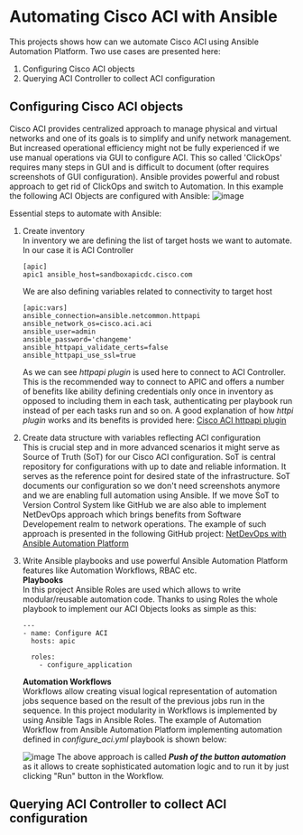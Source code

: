 # Automating Cisco ACI with Ansible
This projects shows how can we automate Cisco ACI using Ansible Automation Platform. Two use cases are presented here:
1. Configuring Cisco ACI objects
2. Querying ACI Controller to collect ACI configuration

## Configuring Cisco ACI objects
Cisco ACI provides centralized approach to manage physical and virtual networks and one of its goals is to simplify and unify network management. But increased operational efficiency might not be fully experienced if we use manual operations via GUI to configure ACI. This so called 'ClickOps' requires many steps in GUI and is difficult to document (ofter requires screenshots of GUI configuration). Ansible provides powerful and robust approach to get rid of ClickOps and switch to Automation. In this example the following ACI Objects are configured with Ansible:
![image](https://github.com/mzdyb/cisco-aci/assets/49950423/466cceba-7180-4fdc-9880-237928534732)  

Essential steps to automate with Ansible:
1. Create inventory  
   In inventory we are defining the list of target hosts we want to automate. In our case it is ACI Controller
   ```
   [apic]
   apic1 ansible_host=sandboxapicdc.cisco.com
   ```
   We are also defining variables related to connectivity to target host
   ```
   [apic:vars]
   ansible_connection=ansible.netcommon.httpapi
   ansible_network_os=cisco.aci.aci
   ansible_user=admin
   ansible_password='changeme'
   ansible_httpapi_validate_certs=false
   ansible_httpapi_use_ssl=true
   ```
   As we can see _httpapi plugin_ is used here to connect to ACI Controller. This is the recommended way to connect to APIC and offers a number of benefits like ability defining credentials only once in inventory as opposed to including them in each task, authenticating per playbook run instead of per each tasks run and so on. A good explanation of how _httpi plugin_ works and its benefits is provided here: [Cisco ACI httpapi plugin](https://www.ciscolive.com/on-demand/on-demand-library.html?search=httpapi#/session/1707505590105001pxJm)
     

3. Create data structure with variables reflecting ACI configuration  
   This is crucial step and in more advanced scenarios it might serve as Source of Truth (SoT) for our Cisco ACI configuration. SoT is central repository for configurations with up to date and reliable information. It serves as the reference point for desired state of the infrastructure. SoT documents our configuration so we don't need screenshots anymore and we are enabling full automation using Ansible. If we move SoT to Version Control System like GitHub we are also able to implement NetDevOps approach which brings benefits from Software Developement realm to network operations. The example of such approach is presented in the following GitHub project: [NetDevOps with Ansible Automation Platform](https://github.com/mzdyb/netdevops)

4. Write Ansible playbooks and use powerful Ansible Automation Platform features like Automation Workflows, RBAC etc.  
   **Playbooks**  
   In this project Ansible Roles are used which allows to write modular/reusable automation code. Thanks to using Roles the whole playbook to implement our ACI Objects looks as simple as this:
   ```
   ---
   - name: Configure ACI
     hosts: apic

     roles:
       - configure_application
   ```
   **Automation Workflows**  
   Workflows allow creating visual logical representation of automation jobs sequence based on the result of the previous jobs run in the sequence. In this project modularity in Workflows is implemented by using Ansible Tags in Ansible Roles. The example of Automation Workflow from Ansible Automation Platform implementing automation defined in _configure_aci.yml_ playbook is shown below:

   ![image](https://github.com/mzdyb/cisco-aci/assets/49950423/22b57cfd-a4b0-447d-a153-27e3166cf091)
   The above approach is called _**Push of the button automation**_ as it allows to create sophisticated automation logic and to run it by just clicking "Run" button in the Workflow.

## Querying ACI Controller to collect ACI configuration

